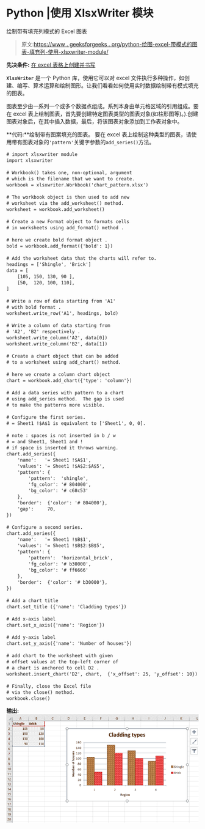 # Python |使用 XlsxWriter 模块

绘制带有填充列模式的 Excel 图表

> 原文:[https://www . geeksforgeeks . org/python-绘图-excel-带模式的图表-填充列-使用-xlsxwriter-module/](https://www.geeksforgeeks.org/python-plotting-an-excel-chart-with-pattern-fills-in-column-using-xlsxwriter-module/)

**先决条件:** [在 excel 表格上创建并书写](https://www.geeksforgeeks.org/python-create-and-write-on-excel-file-using-xlsxwriter-module/)

**`XlsxWriter`** 是一个 Python 库，使用它可以对 excel 文件执行多种操作，如创建、编写、算术运算和绘制图形。让我们看看如何使用实时数据绘制带有模式填充的图表。

图表至少由一系列一个或多个数据点组成。系列本身由单元格区域的引用组成。要在 excel 表上绘制图表，首先要创建特定图表类型的图表对象(如柱形图等)。).创建图表对象后，在其中插入数据，最后，将该图表对象添加到工作表对象中。

**代码:**绘制带有图案填充的图表。
要在 excel 表上绘制这种类型的图表，请使用带有图表对象的`'pattern'`关键字参数的`add_series()`方法。

```
# import xlsxwriter module
import xlsxwriter

# Workbook() takes one, non-optional, argument   
# which is the filename that we want to create.
workbook = xlsxwriter.Workbook('chart_pattern.xlsx')

# The workbook object is then used to add new   
# worksheet via the add_worksheet() method.  
worksheet = workbook.add_worksheet()

# Create a new Format object to formats cells 
# in worksheets using add_format() method . 

# here we create bold format object . 
bold = workbook.add_format({'bold': 1})

# Add the worksheet data that the charts will refer to.
headings = ['Shingle', 'Brick']
data = [
    [105, 150, 130, 90 ],
    [50,  120, 100, 110],
]

# Write a row of data starting from 'A1' 
# with bold format . 
worksheet.write_row('A1', headings, bold)

# Write a column of data starting from  
# 'A2', 'B2' respectively . 
worksheet.write_column('A2', data[0])
worksheet.write_column('B2', data[1])

# Create a chart object that can be added 
# to a worksheet using add_chart() method. 

# here we create a column chart object 
chart = workbook.add_chart({'type': 'column'})

# Add a data series with pattern to a chart 
# using add_series method.  The gap is used
# to make the patterns more visible.

# Configure the first series. 
# = Sheet1 !$A$1 is equivalent to ['Sheet1', 0, 0].

# note : spaces is not inserted in b / w
# = and Sheet1, Sheet1 and !
# if space is inserted it throws warning.
chart.add_series({
    'name':   '= Sheet1 !$A$1',
    'values': '= Sheet1 !$A$2:$A$5',
    'pattern': {
        'pattern':  'shingle',
        'fg_color': '# 804000',
        'bg_color': '# c68c53'
    },
    'border':  {'color': '# 804000'},
    'gap':     70,
})

# Configure a second series. 
chart.add_series({
    'name':   '= Sheet1 !$B$1',
    'values': '= Sheet1 !$B$2:$B$5',
    'pattern': {
        'pattern':  'horizontal_brick',
        'fg_color': '# b30000',
        'bg_color': '# ff6666'
    },
    'border':  {'color': '# b30000'},
})

# Add a chart title 
chart.set_title ({'name': 'Cladding types'})

# Add x-axis label 
chart.set_x_axis({'name': 'Region'})

# Add y-axis label 
chart.set_y_axis({'name': 'Number of houses'})

# add chart to the worksheet with given
# offset values at the top-left corner of
# a chart is anchored to cell D2 .
worksheet.insert_chart('D2', chart,  {'x_offset': 25, 'y_offset': 10})

# Finally, close the Excel file  
# via the close() method.  
workbook.close()
```

**输出:**
![Output1 ](img/93207989bbe729551efa01316736cf4f.png)